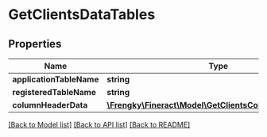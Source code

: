 # GetClientsDataTables

## Properties
Name | Type | Description | Notes
------------ | ------------- | ------------- | -------------
**applicationTableName** | **string** |  | [optional] 
**registeredTableName** | **string** |  | [optional] 
**columnHeaderData** | [**\Frengky\Fineract\Model\GetClientsColumnHeaderData[]**](GetClientsColumnHeaderData.md) |  | [optional] 

[[Back to Model list]](../../README.md#documentation-for-models) [[Back to API list]](../../README.md#documentation-for-api-endpoints) [[Back to README]](../../README.md)

